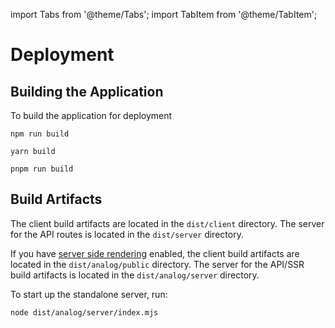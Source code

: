 import Tabs from '@theme/Tabs';
import TabItem from '@theme/TabItem';

# Deployment

## Building the Application

To build the application for deployment

<Tabs groupId="package-manager">
  <TabItem value="npm">

```shell
npm run build
```

  </TabItem>

  <TabItem label="Yarn" value="yarn">

```shell
yarn build
```

  </TabItem>

  <TabItem value="pnpm">

```shell
pnpm run build
```

  </TabItem>
</Tabs>

## Build Artifacts

The client build artifacts are located in the `dist/client` directory. The server for the API routes is located in the `dist/server` directory.

If you have [server side rendering](/docs/features/server/server-side-rendering) enabled, the client build artifacts are located in the `dist/analog/public` directory. The server for the API/SSR build artifacts is located in the `dist/analog/server` directory.

To start up the standalone server, run:

```sh
node dist/analog/server/index.mjs
```
